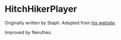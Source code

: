 # HitchHikerPlayer

Originally written by Staph. Adopted from [his website](https://staphylococcus.aureus.ga/Player/).

Improved by Neruthes.
